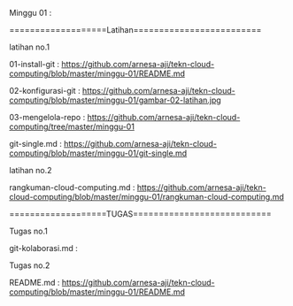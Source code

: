 
Minggu 01 :

===================Latihan=========================

latihan no.1

01-install-git : https://github.com/arnesa-aji/tekn-cloud-computing/blob/master/minggu-01/README.md

02-konfigurasi-git : https://github.com/arnesa-aji/tekn-cloud-computing/blob/master/minggu-01/gambar-02-latihan.jpg

03-mengelola-repo : https://github.com/arnesa-aji/tekn-cloud-computing/tree/master/minggu-01

git-single.md : https://github.com/arnesa-aji/tekn-cloud-computing/blob/master/minggu-01/git-single.md


latihan no.2

rangkuman-cloud-computing.md : https://github.com/arnesa-aji/tekn-cloud-computing/blob/master/minggu-01/rangkuman-cloud-computing.md



===================TUGAS===========================

Tugas no.1

git-kolaborasi.md : 


Tugas no.2 

README.md : https://github.com/arnesa-aji/tekn-cloud-computing/blob/master/minggu-01/README.md

